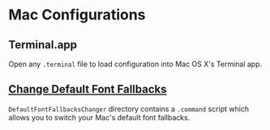 Mac Configurations
==================

Terminal.app
------------
Open any `.terminal` file to load configuration into Mac OS X's Terminal app.


[Change Default Font Fallbacks][MacOSXDefaultFontFallbacksChanger]
---------------------------------
`DefaultFontFallbacksChanger` directory contains a `.command` script which
allows you to switch your Mac's default font fallbacks.

[MacOSXDefaultFontFallbacksChanger]: https://github.com/netj/MacOSXDefaultFontFallbacksChanger
